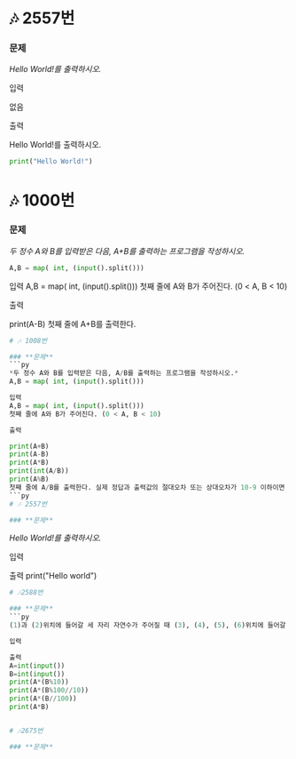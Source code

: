 # 🎶 2557번

### **문제**

*Hello World!를 출력하시오.*

입력

없음

출력

Hello World!를 출력하시오.

```py
print("Hello World!")
```
# 🎶 1000번

### **문제**

*두 정수 A와 B를 입력받은 다음, A+B를 출력하는 프로그램을 작성하시오.*

```py
A,B = map( int, (input().split()))
```

입력
A,B = map( int, (input().split()))
첫째 줄에 A와 B가 주어진다. (0 < A, B < 10)

출력

print(A-B)
첫째 줄에 A+B를 출력한다.
```py
# 🎶 1008번

### **문제**
```py
*두 정수 A와 B를 입력받은 다음, A/B를 출력하는 프로그램을 작성하시오.*
A,B = map( int, (input().split()))

입력
A,B = map( int, (input().split()))
첫째 줄에 A와 B가 주어진다. (0 < A, B < 10)

출력

print(A+B)
print(A-B)
print(A*B)
print(int(A/B))
print(A%B)
첫째 줄에 A/B를 출력한다. 실제 정답과 출력값의 절대오차 또는 상대오차가 10-9 이하이면 정답이다.
```py
# 🎶 2557번

### **문제**
```
*Hello World!를 출력하시오.*


입력


출력
print("Hello world")


```py
# 🎶2588번

### **문제**
```py
(1)과 (2)위치에 들어갈 세 자리 자연수가 주어질 때 (3), (4), (5), (6)위치에 들어갈 값을 구하는 프로그램을 작성하시오.

입력

출력
A=int(input())
B=int(input())
print(A*(B%10))
print(A*(B%100//10))
print(A*(B//100))
print(A*B)


# 🎶2675번

### **문제**